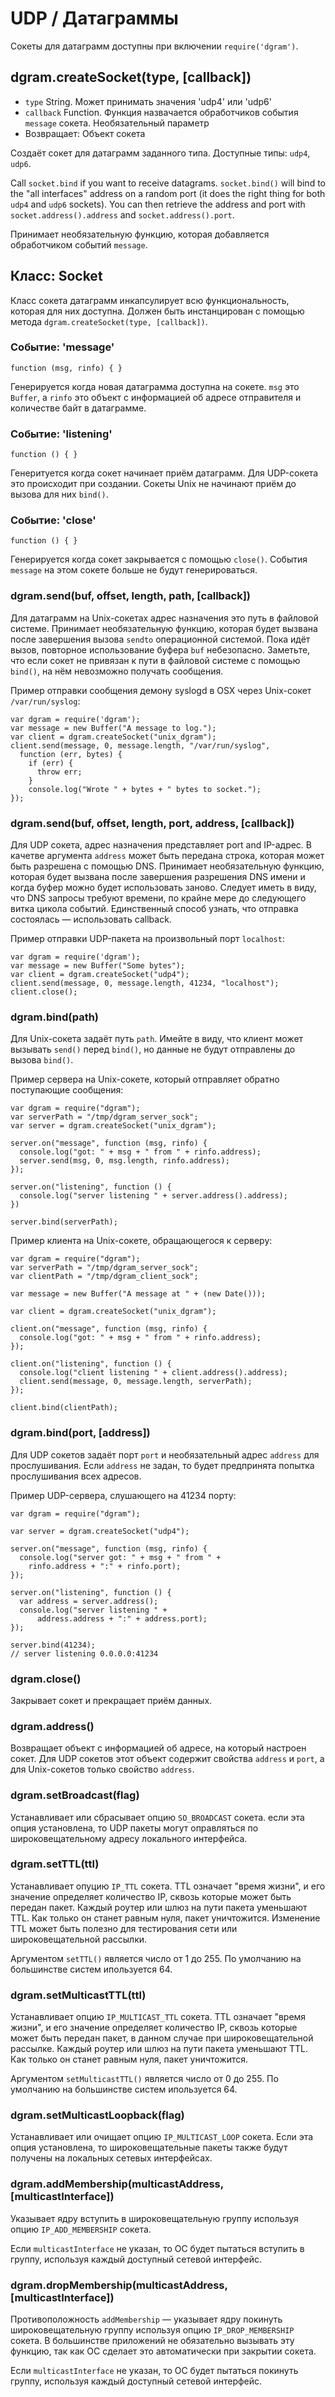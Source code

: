 # UDP / Датаграммы

<!-- name=dgram -->

Сокеты для датаграмм доступны при включении `require('dgram')`.

## dgram.createSocket(type, [callback])

* `type` String. Может принимать значения 'udp4' или 'udp6'
* `callback` Function. Функция назвачается обработчиков события `message` сокета. Необязательный параметр
* Возвращает: Объект сокета

Создаёт сокет для датаграмм заданного типа. Доступные типы: `udp4`, `udp6`.

Call `socket.bind` if you want to receive datagrams. `socket.bind()` will bind
to the "all interfaces" address on a random port (it does the right thing for
both `udp4` and `udp6` sockets). You can then retrieve the address and port
with `socket.address().address` and `socket.address().port`.

Принимает необязательную функцию, которая добавляется обработчиком событий `message`.

## Класс: Socket

Класс сокета датаграмм инкапсулирует всю функциональность, которая для них доступна.
Должен быть инстанцирован с помощью метода `dgram.createSocket(type, [callback])`.

### Событие: 'message'

`function (msg, rinfo) { }`

Генерируется когда новая датаграмма доступна на сокете. `msg` это `Buffer`,
а `rinfo` это объект с информацией об адресе отправителя и количестве байт в датаграмме.

### Событие: 'listening'

`function () { }`

Генеритуется когда сокет начинает приём датаграмм. Для UDP-сокета это происходит
при создании. Сокеты Unix не начинают приём до вызова для них `bind()`.

### Событие: 'close'

`function () { }`

Генерируется когда сокет закрывается с помощью `close()`.
События `message` на этом сокете больше не будут генерироваться.


### dgram.send(buf, offset, length, path, [callback])

Для датаграмм на Unix-сокетах адрес назначения это путь в файловой системе.
Принимает необязательную функцию, которая будет вызвана после завершения
вызова `sendto` операционной системой. Пока идёт вызов, повторное использование
буфера `buf` небезопасно. Заметьте, что если сокет не привязан к пути в файловой
системе с помощью `bind()`, на нём невозможно получать сообщения.

Пример отправки сообщения демону syslogd в OSX через Unix-сокет `/var/run/syslog`:

    var dgram = require('dgram');
    var message = new Buffer("A message to log.");
    var client = dgram.createSocket("unix_dgram");
    client.send(message, 0, message.length, "/var/run/syslog",
      function (err, bytes) {
        if (err) {
          throw err;
        }
        console.log("Wrote " + bytes + " bytes to socket.");
    });

### dgram.send(buf, offset, length, port, address, [callback])

Для UDP сокета, адрес назначения представляет port and IP-адрес. В качетве
аргумента `address` может быть передана строка, которая может быть разрешена
с помощью DNS. Принимает необязательную функцию, которая будет вызвана после
завершения разрешения DNS имени и когда буфер можно будет использовать заново.
Следует иметь в виду, что DNS запросы требуют времени, по крайне мере
до следующего витка цикола событий. Единственный способ узнать, что отправка
состоялась — использовать callback.

Пример отправки UDP-пакета на произвольный порт `localhost`:

    var dgram = require('dgram');
    var message = new Buffer("Some bytes");
    var client = dgram.createSocket("udp4");
    client.send(message, 0, message.length, 41234, "localhost");
    client.close();


### dgram.bind(path)

Для Unix-сокета задаёт путь `path`. Имейте в виду, что клиент может вызывать
`send()` перед `bind()`, но данные не будут отправлены до вызова `bind()`.

Пример сервера на Unix-сокете, который отправляет обратно поступающие сообщения:

    var dgram = require("dgram");
    var serverPath = "/tmp/dgram_server_sock";
    var server = dgram.createSocket("unix_dgram");

    server.on("message", function (msg, rinfo) {
      console.log("got: " + msg + " from " + rinfo.address);
      server.send(msg, 0, msg.length, rinfo.address);
    });

    server.on("listening", function () {
      console.log("server listening " + server.address().address);
    })

    server.bind(serverPath);

Пример клиента на Unix-сокете, обращающегося к серверу:

    var dgram = require("dgram");
    var serverPath = "/tmp/dgram_server_sock";
    var clientPath = "/tmp/dgram_client_sock";

    var message = new Buffer("A message at " + (new Date()));

    var client = dgram.createSocket("unix_dgram");

    client.on("message", function (msg, rinfo) {
      console.log("got: " + msg + " from " + rinfo.address);
    });

    client.on("listening", function () {
      console.log("client listening " + client.address().address);
      client.send(message, 0, message.length, serverPath);
    });

    client.bind(clientPath);

### dgram.bind(port, [address])

Для UDP сокетов задаёт порт `port` и необязательный адрес `address`
для прослушивания. Если `address` не задан, то будет предпринята попытка
прослушивания всех адресов.

Пример UDP-сервера, слушающего на 41234 порту:

    var dgram = require("dgram");

    var server = dgram.createSocket("udp4");

    server.on("message", function (msg, rinfo) {
      console.log("server got: " + msg + " from " +
        rinfo.address + ":" + rinfo.port);
    });

    server.on("listening", function () {
      var address = server.address();
      console.log("server listening " +
          address.address + ":" + address.port);
    });

    server.bind(41234);
    // server listening 0.0.0.0:41234


### dgram.close()

Закрывает сокет и прекращает приём данных.

### dgram.address()

Возвращает объект с информацией об адресе, на который настроен сокет. Для UDP
сокетов этот объект содержит свойства `address` и `port`, а для Unix-сокетов
только свойство `address`.

### dgram.setBroadcast(flag)

Устанавливает или сбрасывает опцию `SO_BROADCAST` сокета. если эта опция установлена,
то UDP пакеты могут оправляться по широковещательному адресу локального интерфейса.

### dgram.setTTL(ttl)

Устанавливает опуцию `IP_TTL` сокета.  TTL означает "время жизни", и его значение
определяет количество IP, сквозь которые может быть передан пакет. Каждый роутер
или шлюз на пути пакета уменьшают TTL. Как только он станет равным нуля, пакет уничтожится.
Изменение TTL может быть полезно для тестирования сети или широковещательной рассылки.

Аргументом `setTTL()` является число от 1 до 255. По умолчанию на большинстве
систем ипользуется 64.

### dgram.setMulticastTTL(ttl)

Устанавливает опцию `IP_MULTICAST_TTL` сокета.  TTL означает "время жизни",
и его значение определяет количество IP, сквозь которые может быть передан пакет,
в данном случае при широковещательной рассылке. Каждый роутер или шлюз на пути пакета
уменьшают TTL. Как только он станет равным нуля, пакет уничтожится.

Аргументом `setMulticastTTL()` является число от 0 до 255. По умолчанию на большинстве
систем ипользуется 64.

### dgram.setMulticastLoopback(flag)

Устанавливает или очищает опцию `IP_MULTICAST_LOOP` сокета. Если эта опция установлена,
то широковещательные пакеты также будут получены на локальных сетевых интерфейсах.

### dgram.addMembership(multicastAddress, [multicastInterface])

Указывает ядру вступить в широковещательную группу используя опцию `IP_ADD_MEMBERSHIP` сокета.

Если `multicastInterface` не указан, то ОС будет пытаться вступить в группу,
используя каждый доступный сетевой интерфейс.

### dgram.dropMembership(multicastAddress, [multicastInterface])

Противоположность `addMembership` &mdash; указывает ядру покинуть широковещательную
группу используя опцию `IP_DROP_MEMBERSHIP` сокета. В большинстве приложений
не обязательно вызывать эту функцию, так как ОС сделает это автоматически
при закрытии сокета.

Если `multicastInterface` не указан, то ОС будет пытаться покинуть группу,
используя каждый доступный сетевой интерфейс.


